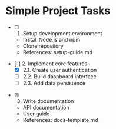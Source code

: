 # Simple Project Tasks

- [ ] 1. Setup development environment
  - Install Node.js and npm
  - Clone repository
  - References: setup-guide.md
- [-] 2. Implement core features
  - [x] 2.1. Create user authentication
  - [ ] 2.2. Build dashboard interface
  - [ ] 2.3. Add data persistence
- [x] 3. Write documentation
  - API documentation
  - User guide
  - References: docs-template.md